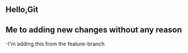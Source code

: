 ## Hello,Git

## Me to adding new changes without any reason

-I'm adding this from the feature-branch
